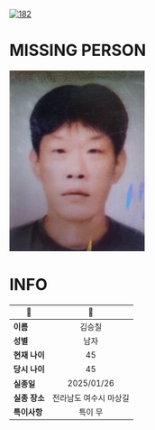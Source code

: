 [![182](https://img.shields.io/badge/%EC%8B%A4%EC%A2%85%EC%8B%A0%EA%B3%A0%EB%8A%94%20%EA%B5%AD%EB%B2%88%EC%97%86%EC%9D%B4-182-blue)](http://safe182.go.kr/index.do)

# MISSING PERSON

<img src="./missing_person.jpg">

# INFO

|🔑|💎|
|--|:--:|
|**이름**|김승칠|
|**성별**|남자|
|**현재 나이**|45|
|**당시 나이**|45|
|**실종일**|2025/01/26|
|**실종 장소**|전라남도 여수시 마상길 |
|**특이사항**|특이 무|
